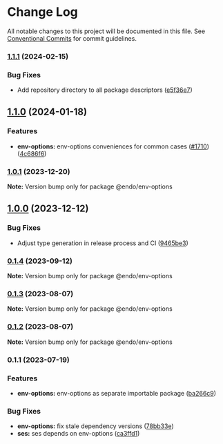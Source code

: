 # Change Log

All notable changes to this project will be documented in this file.
See [Conventional Commits](https://conventionalcommits.org) for commit guidelines.

### [1.1.1](https://github.com/endojs/endo/compare/@endo/env-options@1.1.0...@endo/env-options@1.1.1) (2024-02-15)


### Bug Fixes

* Add repository directory to all package descriptors ([e5f36e7](https://github.com/endojs/endo/commit/e5f36e7a321c13ee25e74eb74d2a5f3d7517119c))



## [1.1.0](https://github.com/endojs/endo/compare/@endo/env-options@1.0.1...@endo/env-options@1.1.0) (2024-01-18)


### Features

* **env-options:** env-options conveniences for common cases ([#1710](https://github.com/endojs/endo/issues/1710)) ([4c686f6](https://github.com/endojs/endo/commit/4c686f6c9c3c54dbf73e8e7cd80a4dfebcbc61df))



### [1.0.1](https://github.com/endojs/endo/compare/@endo/env-options@1.0.0...@endo/env-options@1.0.1) (2023-12-20)

**Note:** Version bump only for package @endo/env-options





## [1.0.0](https://github.com/endojs/endo/compare/@endo/env-options@0.1.4...@endo/env-options@1.0.0) (2023-12-12)


### Bug Fixes

* Adjust type generation in release process and CI ([9465be3](https://github.com/endojs/endo/commit/9465be369e53167815ca444f6293a8e9eb48501d))



### [0.1.4](https://github.com/endojs/endo/compare/@endo/env-options@0.1.3...@endo/env-options@0.1.4) (2023-09-12)

**Note:** Version bump only for package @endo/env-options





### [0.1.3](https://github.com/endojs/endo/compare/@endo/env-options@0.1.1...@endo/env-options@0.1.3) (2023-08-07)

**Note:** Version bump only for package @endo/env-options





### [0.1.2](https://github.com/endojs/endo/compare/@endo/env-options@0.1.1...@endo/env-options@0.1.2) (2023-08-07)

**Note:** Version bump only for package @endo/env-options





### 0.1.1 (2023-07-19)


### Features

* **env-options:** env-options as separate importable package ([ba266c9](https://github.com/endojs/endo/commit/ba266c95d46a7330aeb73def7a1a0a18242d75cd))


### Bug Fixes

* **env-options:** fix stale dependency versions ([78bb33e](https://github.com/endojs/endo/commit/78bb33ebbb7575243686570a1a4b9414c00d0139))
* **ses:** ses depends on env-options ([ca3ffd1](https://github.com/endojs/endo/commit/ca3ffd1fbf809cdf30562399d094d318ef592b0e))

